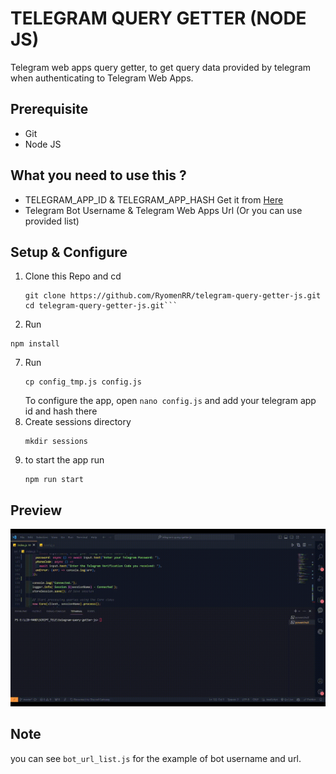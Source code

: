 # TELEGRAM QUERY GETTER (NODE JS)

Telegram web apps query getter, to get query data provided by telegram when authenticating to Telegram Web Apps.

## Prerequisite

- Git
- Node JS

## What you need to use this ?

- TELEGRAM_APP_ID & TELEGRAM_APP_HASH Get it from [Here](https://my.telegram.org/auth?to=apps)
- Telegram Bot Username & Telegram Web Apps Url (Or you can use provided list)

## Setup & Configure

1. Clone this Repo and cd
    ```shell
   git clone https://github.com/RyomenRR/telegram-query-getter-js.git
   cd telegram-query-getter-js.git```
   
3. Run
  ```
  npm install
   ```
7. Run
   ```
   cp config_tmp.js config.js
   ```
   To configure the app, open `nano config.js` and add your telegram app id and hash there
9. Create sessions directory
    ```
   mkdir sessions
    ```
11. to start the app run
    ```
    npm run start
    ```

## Preview
![](Preview.gif)

## Note

you can see `bot_url_list.js` for the example of bot username and url.
